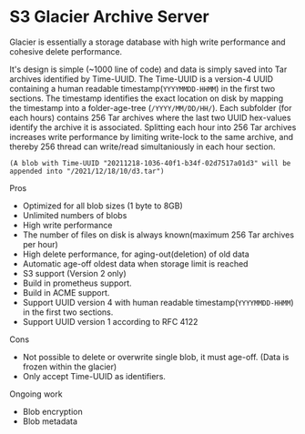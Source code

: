 # S3 Glacier Archive Server 
Glacier is essentially a storage database with high write performance and cohesive delete performance.  
  
It's design is simple (~1000 line of code) and data is simply saved into Tar archives identified by Time-UUID. The Time-UUID is a version-4 UUID containing a human readable timestamp(`YYYYMMDD-HHMM`) in the first two sections. The timestamp identifies the exact location on disk by mapping the timestamp into a folder-age-tree (`/YYYY/MM/DD/HH/`). Each subfolder (for each hours) contains 256 Tar archives where the last two UUID hex-values identify the archive it is associated. Splitting each hour into 256 Tar archives increases write performance by limiting write-lock to the same archive, and thereby 256 thread can write/read simultaniously in each hour section. 

`(A blob with Time-UUID "20211218-1036-40f1-b34f-02d7517a01d3" will be appended into "/2021/12/18/10/d3.tar")`

Pros
- Optimized for all blob sizes (1 byte to 8GB)
- Unlimited numbers of blobs
- High write performance
- The number of files on disk is always known(maximum 256 Tar archives per hour)
- High delete performance, for aging-out(deletion) of old data
- Automatic age-off oldest data when storage limit is reached
- S3 support (Version 2 only)
- Build in prometheus support.
- Build in ACME support.
- Support UUID version 4 with human readable timestamp(`YYYYMMDD-HHMM`) in the first two sections.
- Support UUID version 1 according to RFC 4122

Cons
- Not possible to delete or overwrite single blob, it must age-off. (Data is frozen within the glacier)
- Only accept Time-UUID as identifiers.

Ongoing work
- Blob encryption
- Blob metadata
